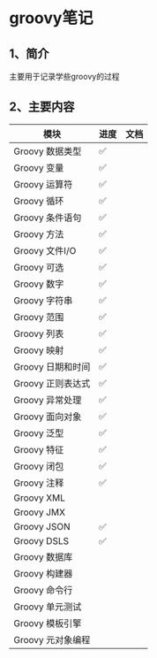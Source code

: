 # groovy笔记
## 1、简介

主要用于记录学些groovy的过程

## 2、主要内容

| 模块              | 进度 | 文档 |
| ----------------- | ---- | ---- |
| Groovy 数据类型   | ✅    |      |
| Groovy 变量       | ✅    |      |
| Groovy 运算符     | ✅    |      |
| Groovy 循环       | ✅    |      |
| Groovy 条件语句   | ✅    |      |
| Groovy 方法       | ✅    |      |
| Groovy 文件I/O    | ✅    |      |
| Groovy 可选       | ✅    |      |
| Groovy 数字       | ✅    |      |
| Groovy 字符串     | ✅    |      |
| Groovy 范围       | ✅    |      |
| Groovy 列表       | ✅    |      |
| Groovy 映射       | ✅    |      |
| Groovy 日期和时间 | ✅    |      |
| Groovy 正则表达式 | ✅    |      |
| Groovy 异常处理   | ✅    |      |
| Groovy 面向对象   | ✅    |      |
| Groovy 泛型       | ✅    |      |
| Groovy 特征       | ✅    |      |
| Groovy 闭包       | ✅    |      |
| Groovy 注释       | ✅    |      |
| Groovy XML        |      |      |
| Groovy JMX        |      |      |
| Groovy JSON       | ✅    |      |
| Groovy DSLS       | ✅    |      |
| Groovy 数据库     |      |      |
| Groovy 构建器     |      |      |
| Groovy 命令行     |      |      |
| Groovy 单元测试   |      |      |
| Groovy 模板引擎   |      |      |
| Groovy 元对象编程 |      |      |

